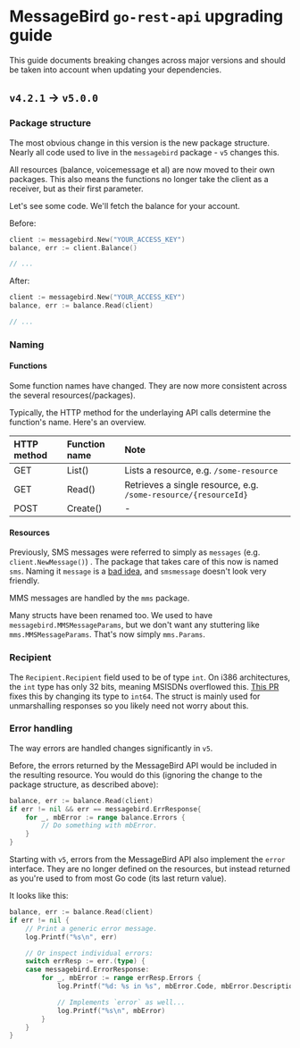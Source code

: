 # MessageBird `go-rest-api` upgrading guide
This guide documents breaking changes across major versions and should be taken into account when updating your dependencies.

## `v4.2.1` -> `v5.0.0`

### Package structure
The most obvious change in this version is the new package structure. Nearly all code used to live in the `messagebird` package - `v5` changes this.

All resources (balance, voicemessage et al) are now moved to their own packages.
This also means the functions no longer take the client as a receiver, but as their first parameter.

Let's see some code. We'll fetch the balance for your account.

Before:
```go
client := messagebird.New("YOUR_ACCESS_KEY")
balance, err := client.Balance()

// ...
```

After:
```go
client := messagebird.New("YOUR_ACCESS_KEY")
balance, err := balance.Read(client)

// ...
```

### Naming
#### Functions
Some function names have changed. They are now more consistent across the several resources(/packages).

Typically, the HTTP method for the underlaying API calls determine the function's name. Here's an overview.

| HTTP method   | Function name | Note                                                           |
| :------------ |:------------- | :--------------------------------------------------------------|
| GET           | List()        | Lists a resource, e.g. `/some-resource`                        |
| GET           | Read()        | Retrieves a single resource, e.g. `/some-resource/{resourceId}`|
| POST          | Create()      | -                                                              |

#### Resources
Previously, SMS messages were referred to simply as `messages` (e.g. `client.NewMessage()`) .
The package that takes care of this now is named `sms`. Naming it `message` is a [bad idea](https://blog.golang.org/package-names), and `smsmessage` doesn't look very friendly.

MMS messages are handled by the `mms` package.

Many structs have been renamed too. We used to have `messagebird.MMSMessageParams`, but we don't want any stuttering like `mms.MMSMessageParams`. That's now simply `mms.Params`.

### Recipient
The `Recipient.Recipient` field used to be of type `int`.
On i386 architectures, the `int` type has only 32 bits, meaning MSISDNs overflowed this. [This PR](https://github.com/messagebird/go-rest-api/pull/19) fixes this by changing its type to `int64`.
The struct is mainly used for unmarshalling responses so you likely need not worry about this.

### Error handling
The way errors are handled changes significantly in `v5`.

Before, the errors returned by the MessageBird API would be included in the resulting resource. You would do this (ignoring the change to the package structure, as described above):

```go
balance, err := balance.Read(client)
if err != nil && err == messagebird.ErrResponse{
    for _, mbError := range balance.Errors {
        // Do something with mbError.
    }
}
```

Starting with `v5`, errors from the MessageBird API also implement the `error` interface.
They are no longer defined on the resources, but instead returned as you're used to from most Go code (its last return value).

It looks like this:

```go
balance, err := balance.Read(client)
if err != nil {
    // Print a generic error message.
    log.Printf("%s\n", err)

    // Or inspect individual errors:
    switch errResp := err.(type) {
    case messagebird.ErrorResponse:
        for _, mbError := range errResp.Errors {
            log.Printf("%d: %s in %s", mbError.Code, mbError.Description, mbError.Parameter)

            // Implements `error` as well...
            log.Printf("%s\n", mbError)
        }
    }
}
```
